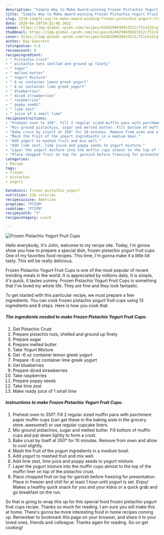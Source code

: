 ```yaml
---
description: "Simple Way to Make Award-winning Frozen Pistachio Yogurt Fruit Cups"
title: "Simple Way to Make Award-winning Frozen Pistachio Yogurt Fruit Cups"
slug: 2218-simple-way-to-make-award-winning-frozen-pistachio-yogurt-fruit-cups
date: 2020-04-28T19:31:08.362Z
image: https://img-global.cpcdn.com/recipes/6240299030413312/751x532cq70/frozen-pistachio-yogurt-fruit-cups-recipe-main-photo.jpg
thumbnail: https://img-global.cpcdn.com/recipes/6240299030413312/751x532cq70/frozen-pistachio-yogurt-fruit-cups-recipe-main-photo.jpg
cover: https://img-global.cpcdn.com/recipes/6240299030413312/751x532cq70/frozen-pistachio-yogurt-fruit-cups-recipe-main-photo.jpg
author: Ray Guerrero
ratingvalue: 4.6
reviewcount: 4
recipeingredient:
- " Pistachio Crust"
- " pistachio nuts shelled and ground up finely"
- " sugar"
- " melted butter"
- " Yogurt Mixture"
- " 6 oz container lemon greek yogurt"
- " 6 oz container lime greek yogurt"
- " blueberries"
- " diced strawberries"
- " raspberries"
- " poppy seeds"
- " lime zest"
- " juice of 1 small lime"
recipeinstructions:
- "Preheat oven to 350°. Fill 2 regular sized muffin pans with parchment paper muffin cups (can get these in the baking aisle in the grocery store..awesome!) or use regular cupcake liners."
- "Mix ground pistachios, sugar and melted butter. Fill bottom of muffin cups and pat down lightly to form a crust."
- "Bake crust by itself at 350° for 10 minutes. Remove from oven and allow to cool slightly."
- "Mash the fruit of the yogurt ingredients in a medium bowl."
- "Add yogurt to mashed fruit and mix well."
- "Add lime zest, lime juice and poppy seeds to yogurt mixture."
- "Layer the yogurt mixture into the muffin cups almost to the top of the muffin liner on top of the pistachio crust."
- "Place chopped fruit on top for garnish before freezing for presentation.  Place in freezer and chill for at least 1 hour until yogurt is set. Enjoy! Makes a healthy quick snack for you and your kidos or a quick grab and go breakfast on the run."
categories:
- Recipe
tags:
- frozen
- pistachio
- yogurt

katakunci: frozen pistachio yogurt 
nutrition: 126 calories
recipecuisine: American
preptime: "PT25M"
cooktime: "PT37M"
recipeyield: "3"
recipecategory: Lunch

---
```



![Frozen Pistachio Yogurt Fruit Cups](https://img-global.cpcdn.com/recipes/6240299030413312/751x532cq70/frozen-pistachio-yogurt-fruit-cups-recipe-main-photo.jpg)

Hello everybody, it's John, welcome to my recipe site. Today, I'm gonna show you how to prepare a special dish, frozen pistachio yogurt fruit cups. One of my favorites food recipes. This time, I'm gonna make it a little bit tasty. This will be really delicious.

Frozen Pistachio Yogurt Fruit Cups is one of the most popular of recent trending meals in the world. It is appreciated by millions daily. It is simple, it's quick, it tastes yummy. Frozen Pistachio Yogurt Fruit Cups is something that I've loved my whole life. They are fine and they look fantastic.




To get started with this particular recipe, we must prepare a few ingredients. You can cook frozen pistachio yogurt fruit cups using 13 ingredients and 8 steps. Here is how you cook that.

<!--inarticleads1-->

##### The ingredients needed to make Frozen Pistachio Yogurt Fruit Cups:

1. Get  Pistachio Crust
1. Prepare  pistachio nuts, shelled and ground up finely
1. Prepare  sugar
1. Prepare  melted butter
1. Take  Yogurt Mixture
1. Get  -6 oz container lemon greek yogurt
1. Prepare  -6 oz container lime greek yogurt
1. Get  blueberries
1. Prepare  diced strawberries
1. Take  raspberries
1. Prepare  poppy seeds
1. Take  lime zest
1. Make ready  juice of 1 small lime




<!--inarticleads2-->

##### Instructions to make Frozen Pistachio Yogurt Fruit Cups:

1. Preheat oven to 350°. Fill 2 regular sized muffin pans with parchment paper muffin cups (can get these in the baking aisle in the grocery store..awesome!) or use regular cupcake liners.
1. Mix ground pistachios, sugar and melted butter. Fill bottom of muffin cups and pat down lightly to form a crust.
1. Bake crust by itself at 350° for 10 minutes. Remove from oven and allow to cool slightly.
1. Mash the fruit of the yogurt ingredients in a medium bowl.
1. Add yogurt to mashed fruit and mix well.
1. Add lime zest, lime juice and poppy seeds to yogurt mixture.
1. Layer the yogurt mixture into the muffin cups almost to the top of the muffin liner on top of the pistachio crust.
1. Place chopped fruit on top for garnish before freezing for presentation.  Place in freezer and chill for at least 1 hour until yogurt is set. Enjoy! Makes a healthy quick snack for you and your kidos or a quick grab and go breakfast on the run.




So that is going to wrap this up for this special food frozen pistachio yogurt fruit cups recipe. Thanks so much for reading. I am sure you will make this at home. There's gonna be more interesting food in home recipes coming up. Remember to bookmark this page on your browser, and share it to your loved ones, friends and colleague. Thanks again for reading. Go on get cooking!
